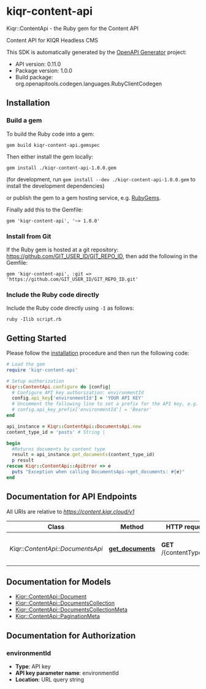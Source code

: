 # kiqr-content-api

Kiqr::ContentApi - the Ruby gem for the Content API

Content API for KIQR Headless CMS

This SDK is automatically generated by the [OpenAPI Generator](https://openapi-generator.tech) project:

- API version: 0.11.0
- Package version: 1.0.0
- Build package: org.openapitools.codegen.languages.RubyClientCodegen

## Installation

### Build a gem

To build the Ruby code into a gem:

```shell
gem build kiqr-content-api.gemspec
```

Then either install the gem locally:

```shell
gem install ./kiqr-content-api-1.0.0.gem
```

(for development, run `gem install --dev ./kiqr-content-api-1.0.0.gem` to install the development dependencies)

or publish the gem to a gem hosting service, e.g. [RubyGems](https://rubygems.org/).

Finally add this to the Gemfile:

    gem 'kiqr-content-api', '~> 1.0.0'

### Install from Git

If the Ruby gem is hosted at a git repository: https://github.com/GIT_USER_ID/GIT_REPO_ID, then add the following in the Gemfile:

    gem 'kiqr-content-api', :git => 'https://github.com/GIT_USER_ID/GIT_REPO_ID.git'

### Include the Ruby code directly

Include the Ruby code directly using `-I` as follows:

```shell
ruby -Ilib script.rb
```

## Getting Started

Please follow the [installation](#installation) procedure and then run the following code:

```ruby
# Load the gem
require 'kiqr-content-api'

# Setup authorization
Kiqr::ContentApi.configure do |config|
  # Configure API key authorization: environmentId
  config.api_key['environmentId'] = 'YOUR API KEY'
  # Uncomment the following line to set a prefix for the API key, e.g. 'Bearer' (defaults to nil)
  # config.api_key_prefix['environmentId'] = 'Bearer'
end

api_instance = Kiqr::ContentApi::DocumentsApi.new
content_type_id = 'posts' # String | 

begin
  #Returns documents by content type
  result = api_instance.get_documents(content_type_id)
  p result
rescue Kiqr::ContentApi::ApiError => e
  puts "Exception when calling DocumentsApi->get_documents: #{e}"
end

```

## Documentation for API Endpoints

All URIs are relative to *https://content.kiqr.cloud/v1*

Class | Method | HTTP request | Description
------------ | ------------- | ------------- | -------------
*Kiqr::ContentApi::DocumentsApi* | [**get_documents**](docs/DocumentsApi.md#get_documents) | **GET** /{contentTypeId}/ | Returns documents by content type


## Documentation for Models

 - [Kiqr::ContentApi::Document](docs/Document.md)
 - [Kiqr::ContentApi::DocumentsCollection](docs/DocumentsCollection.md)
 - [Kiqr::ContentApi::DocumentsCollectionMeta](docs/DocumentsCollectionMeta.md)
 - [Kiqr::ContentApi::PaginationMeta](docs/PaginationMeta.md)


## Documentation for Authorization


### environmentId


- **Type**: API key
- **API key parameter name**: environmentId
- **Location**: URL query string

